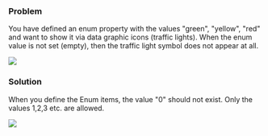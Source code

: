 ### Problem

You have defined an enum property with the values "green", "yellow",
"red" and want to show it via data graphic icons (traffic lights). When
the enum value is not set (empty), then the traffic light symbol does
not appear at all.

![](//images.ctfassets.net/utx1h0gfm1om/584yMXgG2AKeQoMWmqw0og/4b00740f442b189d4547b5cafb9a78fd/329589.png)

### Solution

When you define the Enum items, the value "0" should not exist. Only the
values 1,2,3 etc. are allowed.

![](//images.ctfassets.net/utx1h0gfm1om/2xQlj4yGnCuaGueuI46CSy/9181c94c593202e9d39e8f6a290b4e1f/329572.png)

 
